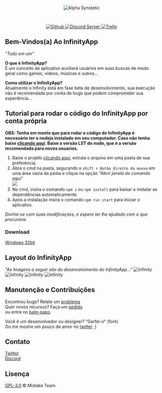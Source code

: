 <div align="center">
  <br/>
  <p>
    <img src="https://i.imgur.com/4u99Ztw.png" alt="Alpha Synstetic"/>
  </p>
  <br/>
  <p>
    <a href="https://github.com/xDeltaFox/InfinityApp/releases">
      <img src="https://img.shields.io/github/downloads/xDeltaFox/InfinityApp/total.svg" alt="Github"/>
    </a>
    <a href="https://discord.gg/pZ5DedP">
      <img src="https://discordapp.com/api/guilds/394317031090028556/embed.png" alt="Discord Server"/>
    </a>
    <a href="https://trello.com/b/B0W0MBlK/infinityapp">
      <img src="https://img.shields.io/badge/Trello-InfinityApp-blue.svg" alt="Trello"/>
    </a>
  </p>
</div>

## **Bem-Vindos(a) Ao InfinityApp**
*"Tudo em um"*

**O que é InfinityApp?**  
É um conceito de aplicativo auxiliará usuários em suas buscas de modo geral como games, videos, músicas e outros...

**Como utilizar o InfinityApp?**  
Atualmente o Infinity está em fase beta de desenvolvimento, sua execução não é recomendada por conta de bugs que podem comprometer sua experiência...

## Tutorial para rodar o código do InfinityApp por conta própria
**OBS: Tenha em mente que para rodar o código do InfinityApp é necessário ter o nodejs instalado em seu computador. Caso não tenha baixe [clicando aqui](https://nodejs.org/en/). Baixe a versão LST do node, que é a versão recomendada para novos usuarios.**

1. Baixe o projeto [clicando aqui](https://github.com/xDeltaFox/InfinityApp/archive/master.zip), extraia o arquivo em uma pasta de sua preferência.  
2. Abra o cmd na pasta, segurando o ``shift + Botão direito do mouse`` em uma área vazia da pasta e clique na opção *"Abrir janela de comando aqui"*  
![](https://i.imgur.com/N9jk0Js.png)  
3. No cmd, insira o comando ``npm i`` ou ``npm install`` para baixar e instalar as dependências automaticamente.  
4. Após a instalação insira o comando ``npm run start`` para iniciar o aplicativo.

*Divirta-se com suas modificações, e espero ter lhe ajudado com o que procurava.*

### Download

[Windows 32bit](https://github.com/infinify-app/InfinityApp/releases/latest)

## **Layout do InfinityApp**
*"As Imagens a seguir são do desenvolvimento do InfinityApp..."*
![Infinity](https://i.imgur.com/vCrWN9T.png)
![Infinity](https://i.imgur.com/726W8t5.jpg)
![Infinity](https://i.imgur.com/RfzkF4m.png)
![Infinity](https://i.imgur.com/eggNrF0.png)

## Manutenção e Contribuições

Encontrou bugs? Relate um [problema](https://github.com/MistakeTeam/InfinityApp/issues)  
Quer novos recursos? Faça um [pedido](https://github.com/MistakeTeam/InfinityApp/pulls)  
ou entre no [bate-papo](https://discord.gg/NccJTzZ).

Você é um desenvolvedor ou designer? "Garfei-o" (fork)  
Ou me mostre um pouco de amor no [twitter](https://twitter.com/xDeltaFox1) ;)

## Contato

[Twitter](https://twitter.com/xDeltaFox1)  
[Discord](https://discord.gg/NccJTzZ)

## Lisença

[GPL-3.0](https://www.gnu.org/licenses/gpl-3.0.pt-br.html) © Mistake Team